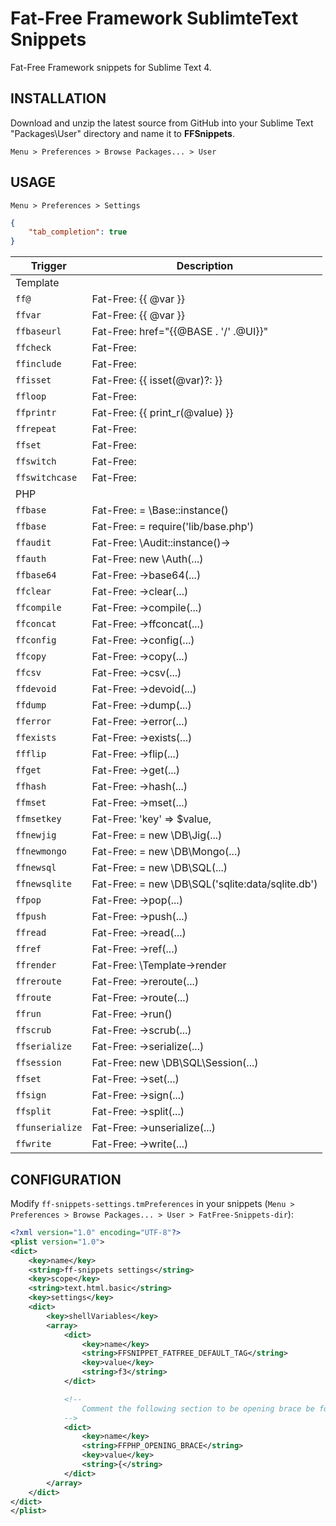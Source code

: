 # Fat-Free Framework SublimteText Snippets

Fat-Free Framework snippets for Sublime Text 4.


## INSTALLATION

Download and unzip the latest source from GitHub into your Sublime Text "Packages\User" directory and name it to **FFSnippets**.

`Menu > Preferences > Browse Packages... > User`


## USAGE

`Menu > Preferences > Settings`

```json
{
    "tab_completion": true
}
```

| Trigger | Description |
| ------- | ----------- |
| Template |
| `ff@` | Fat-Free: {{ @var }} |
| `ffvar` | Fat-Free: {{ @var }} |
| `ffbaseurl` | Fat-Free: href="{{@BASE . '/' .@UI}}" |
| `ffcheck` | Fat-Free: <check >|
| `ffinclude` | Fat-Free: <include > |
| `ffisset` | Fat-Free: {{ isset(@var)?: }} |
| `ffloop` | Fat-Free: <loop > |
| `ffprintr` | Fat-Free: {{ print_r(@value) }} |
| `ffrepeat` | Fat-Free: <repeat > |
| `ffset` | Fat-Free: <set > |
| `ffswitch` | Fat-Free: <switch > |
| `ffswitchcase` | Fat-Free: <case > |
| PHP |
| `ffbase` | Fat-Free: = \Base::instance() |
| `ffbase` | Fat-Free: = require('lib/base.php') |
| `ffaudit` | Fat-Free: \Audit::instance()-> |
| `ffauth` | Fat-Free: new \Auth(...) |
| `ffbase64` | Fat-Free: ->base64(...) |
| `ffclear` | Fat-Free: ->clear(...) |
| `ffcompile` | Fat-Free: ->compile(...) |
| `ffconcat` | Fat-Free: ->ffconcat(...) |
| `ffconfig` | Fat-Free: ->config(...) |
| `ffcopy` | Fat-Free: ->copy(...) |
| `ffcsv` | Fat-Free: ->csv(...) |
| `ffdevoid` | Fat-Free: ->devoid(...) |
| `ffdump` | Fat-Free: ->dump(...) |
| `fferror` | Fat-Free: ->error(...) |
| `ffexists` | Fat-Free: ->exists(...) |
| `ffflip` | Fat-Free: ->flip(...) |
| `ffget` | Fat-Free: ->get(...) |
| `ffhash` | Fat-Free: ->hash(...) |
| `ffmset` | Fat-Free: ->mset(...) |
| `ffmsetkey` | Fat-Free: 'key' => $value, |
| `ffnewjig` | Fat-Free: = new \DB\Jig(...) |
| `ffnewmongo` | Fat-Free: = new \DB\Mongo(...) |
| `ffnewsql` | Fat-Free: = new \DB\SQL(...) |
| `ffnewsqlite` | Fat-Free: = new \DB\SQL('sqlite:data/sqlite.db') |
| `ffpop` | Fat-Free: ->pop(...) |
| `ffpush` | Fat-Free: ->push(...) |
| `ffread` | Fat-Free: ->read(...) |
| `ffref` | Fat-Free: ->ref(...) |
| `ffrender` | Fat-Free: \Template->render |
| `ffreroute` | Fat-Free: ->reroute(...) |
| `ffroute` | Fat-Free: ->route(...) |
| `ffrun` | Fat-Free: ->run() |
| `ffscrub` | Fat-Free: ->scrub(...) |
| `ffserialize` | Fat-Free: ->serialize(...) |
| `ffsession` | Fat-Free: new \DB\SQL\Session(...) |
| `ffset` | Fat-Free: ->set(...) |
| `ffsign` | Fat-Free: ->sign(...) |
| `ffsplit` | Fat-Free: ->split(...) |
| `ffunserialize` | Fat-Free: ->unserialize(...) |
| `ffwrite` | Fat-Free: ->write(...) |

## CONFIGURATION

Modify `ff-snippets-settings.tmPreferences` in your snippets (`Menu > Preferences > Browse Packages... > User > FatFree-Snippets-dir`):

```xml
<?xml version="1.0" encoding="UTF-8"?>
<plist version="1.0">
<dict>
    <key>name</key>
    <string>ff-snippets settings</string>
    <key>scope</key>
    <string>text.html.basic</string>
    <key>settings</key>
    <dict>
        <key>shellVariables</key>
        <array>
            <dict>
                <key>name</key>
                <string>FFSNIPPET_FATFREE_DEFAULT_TAG</string>
                <key>value</key>
                <string>f3</string>
            </dict>

            <!--
                Comment the following section to be opening brace be formatted on a new line:
            -->
            <dict>
                <key>name</key>
                <string>FFPHP_OPENING_BRACE</string>
                <key>value</key>
                <string>{</string>
            </dict>
        </array>
    </dict>
</dict>
</plist>

```
